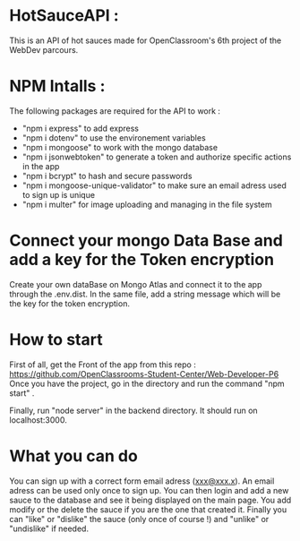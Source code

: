 # HotSauceAPI :
This is an API of hot sauces made for OpenClassroom's 6th project of the WebDev parcours.

# NPM Intalls :
The following packages are required for the API to work :
- "npm i express" to add express
- "npm i dotenv" to use the environement variables
- "npm i mongoose" to work with the mongo database
- "npm i jsonwebtoken" to generate a token and authorize specific actions in the app
- "npm i bcrypt" to hash and secure passwords
- "npm i mongoose-unique-validator" to make sure an email adress used to sign up is unique
- "npm i multer" for image uploading and managing in the file system

# Connect your mongo Data Base and add a key for the Token encryption
Create your own dataBase on Mongo Atlas and connect it to the app through the .env.dist.
In the same file, add a string message which will be the key for the token encryption.

# How to start
First of all, get the Front of the app from this repo :
https://github.com/OpenClassrooms-Student-Center/Web-Developer-P6
Once you have the project, go in the directory and run the command "npm start" .

Finally, run "node server" in the backend directory. It should run on localhost:3000.

# What you can do
You can sign up with a correct form email adress (xxx@xxx.x). An email adress can be used only once to sign up.
You can then login and add a new sauce to the database and see it being displayed on the main page. You add modify or the delete the sauce if you are the one that created it. Finally you can "like" or "dislike" the sauce (only once of course !) and "unlike" or "undislike" if needed.
